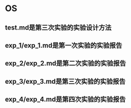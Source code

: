 # OS
## test.md是第三次实验的实验设计方法
## exp_1/exp_1.md是第一次实验的实验报告
## exp_2/exp_2.md是第二次实验的实验报告
## exp_3/exp_3.md是第三次实验的实验报告
## exp_4/exp_4.md是第四次实验的实验报告

